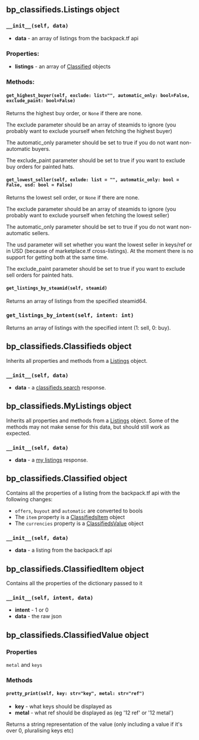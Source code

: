 ## bp_classifieds.Listings object

### `__init__(self, data)`
* **data** - an array of listings from the backpack.tf api

### Properties:

* **listings** - an array of [Classified](https://github.com/mninc/pytf/blob/master/bp_classifieds.md#bp_classifiedsclassified-object) objects

### Methods:

#### `get_highest_buyer(self, exclude: list="", automatic_only: bool=False, exclude_paint: bool=False)`

Returns the highest buy order, or `None` if there are none.

The exclude parameter should be an array of steamids to ignore (you probably want to exclude yourself when fetching the highest buyer)

The automatic_only parameter should be set to true if you do not want non-automatic buyers.

The exclude_paint parameter should be set to true if you want to exclude buy orders for painted hats.

#### `get_lowest_seller(self, exlude: list = "", automatic_only: bool = False, usd: bool = False)`

Returns the lowest sell order, or `None` if there are none.

The exclude parameter should be an array of steamids to ignore (you probably want to exclude yourself when fetching the lowest seller)

The automatic_only parameter should be set to true if you do not want non-automatic sellers.

The usd parameter will set whether you want the lowest seller in keys/ref or in USD (because of marketplace.tf cross-listings). At the moment there is no support for getting both at the same time.

The exclude_paint parameter should be set to true if you want to exclude sell orders for painted hats.

#### `get_listings_by_steamid(self, steamid)`

Returns an array of listings from the specified steamid64.

### `get_listings_by_intent(self, intent: int)`

Returns an array of listings with the specified intent (1: sell, 0: buy).

## bp_classifieds.Classifieds object

Inherits all properties and methods from a [Listings](https://github.com/mninc/pytf/blob/master/bp_classifieds.md#bp_classifiedslistings-object) object.

### `__init__(self, data)`
* **data** - a [classifieds search](https://backpack.tf/api/docs/classifieds_search) response.

## bp_classifieds.MyListings object

Inherits all properties and methods from a [Listings](https://github.com/mninc/pytf/blob/master/bp_classifieds.md#bp_classifiedslistings-object) object. Some of the methods may not make sense for this data, but should still work as expected.

### `__init__(self, data)`
* **data** - a [my listings](https://backpack.tf/api/docs/my_listings) response.

## bp_classifieds.Classified object

Contains all the properties of a listing from the backpack.tf api with the following changes:

* `offers`, `buyout` and `automatic` are converted to bools
* The `item` property is a [ClassifiedsItem](https://github.com/mninc/pytf/blob/master/bp_classifieds.md#bp_classifiedsclassifieditem-object) object
* The `currencies` property is a [ClassifiedsValue](https://github.com/mninc/pytf/blob/master/bp_classifieds.md#bp_classifiedsclassifiedvalue-object) object

### `__init__(self, data)`
* **data** - a listing from the backpack.tf api

## bp_classifieds.ClassifiedItem object

Contains all the properties of the dictionary passed to it

### `__init__(self, intent, data)`
* **intent** - 1 or 0
* **data** - the raw json

## bp_classifieds.ClassifiedValue object

### Properties

`metal` and `keys`

### Methods

#### `pretty_print(self, key: str="key", metal: str="ref")`

* **key** - what keys should be displayed as
* **metal** - what ref should be displayed as (eg '12 ref' or '12 metal')

Returns a string representation of the value (only including a value if it's over 0, pluralising keys etc)

